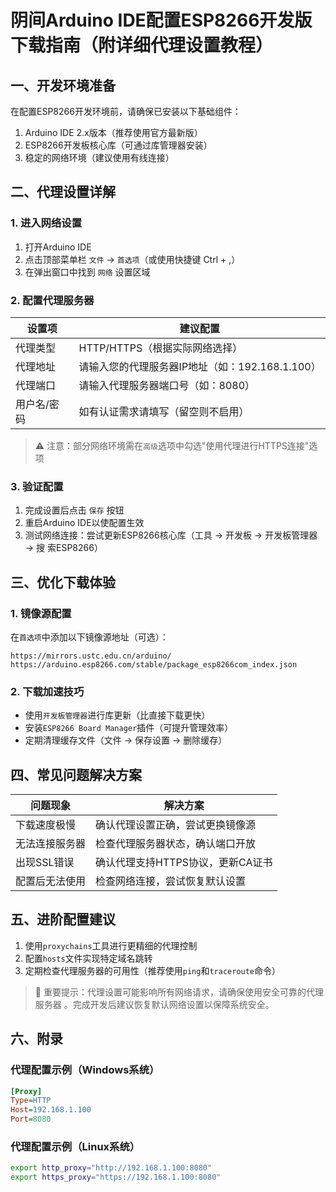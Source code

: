 # 阴间Arduino IDE配置ESP8266开发版下载指南（附详细代理设置教程）

## 一、开发环境准备
在配置ESP8266开发环境前，请确保已安装以下基础组件：
1. Arduino IDE 2.x版本（推荐使用官方最新版）
2. ESP8266开发板核心库（可通过库管理器安装）
3. 稳定的网络环境（建议使用有线连接）

## 二、代理设置详解
### 1. 进入网络设置
1. 打开Arduino IDE
2. 点击顶部菜单栏 `文件` → `首选项`（或使用快捷键 Ctrl + ,）
3. 在弹出窗口中找到 `网络` 设置区域

### 2. 配置代理服务器
| 设置项 | 建议配置 |
|-------|---------|
| 代理类型 | HTTP/HTTPS（根据实际网络选择） |
| 代理地址 | 请输入您的代理服务器IP地址（如：192.168.1.100） |
| 代理端口 | 请输入代理服务器端口号（如：8080） |
| 用户名/密码 | 如有认证需求请填写（留空则不启用） |

> ⚠️ 注意：部分网络环境需在`高级`选项中勾选"使用代理进行HTTPS连接"选项

### 3. 验证配置
1. 完成设置后点击 `保存` 按钮
2. 重启Arduino IDE以使配置生效
3. 测试网络连接：尝试更新ESP8266核心库（工具 → 开发板 → 开发板管理器 → 搜
索ESP8266）

## 三、优化下载体验
### 1. 镜像源配置
在`首选项`中添加以下镜像源地址（可选）：
```
https://mirrors.ustc.edu.cn/arduino/
https://arduino.esp8266.com/stable/package_esp8266com_index.json
```

### 2. 下载加速技巧
- 使用`开发板管理器`进行库更新（比直接下载更快）
- 安装`ESP8266 Board Manager`插件（可提升管理效率）
- 定期清理缓存文件（文件 → 保存设置 → 删除缓存）

## 四、常见问题解决方案
| 问题现象 | 解决方案 |
|---------|---------|
| 下载速度极慢 | 确认代理设置正确，尝试更换镜像源 |
| 无法连接服务器 | 检查代理服务器状态，确认端口开放 |
| 出现SSL错误 | 确认代理支持HTTPS协议，更新CA证书 |
| 配置后无法使用 | 检查网络连接，尝试恢复默认设置 |

## 五、进阶配置建议
1. 使用`proxychains`工具进行更精细的代理控制
2. 配置`hosts`文件实现特定域名跳转
3. 定期检查代理服务器的可用性（推荐使用`ping`和`traceroute`命令）

> 📌 重要提示：代理设置可能影响所有网络请求，请确保使用安全可靠的代理服务器
。完成开发后建议恢复默认网络设置以保障系统安全。

## 六、附录
### 代理配置示例（Windows系统）
```ini
[Proxy]
Type=HTTP
Host=192.168.1.100
Port=8080
```

### 代理配置示例（Linux系统）
```bash
export http_proxy="http://192.168.1.100:8080"
export https_proxy="https://192.168.1.100:8080"
```
